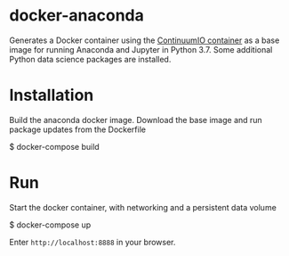 # docker-anaconda
Generates a Docker container using the [ContinuumIO container](https://github.com/ContinuumIO/docker-images/tree/master/anaconda3) as a base image for running Anaconda and Jupyter in Python 3.7. Some additional Python data science packages are installed.

# Installation
Build the anaconda docker image. Download the base image and run package updates from the Dockerfile

  $ docker-compose build

# Run
Start the docker container, with networking and a persistent data volume

  $ docker-compose up

Enter `http://localhost:8888` in your browser.
